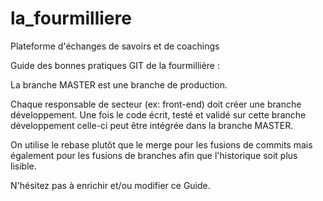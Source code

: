 # la_fourmilliere
Plateforme d'échanges de savoirs et de coachings

Guide des bonnes pratiques GIT de la fourmillière :

La branche MASTER est une branche de production.

Chaque responsable de secteur (ex: front-end) doit créer une branche développement.
Une fois le code écrit, testé et validé sur cette branche développement celle-ci peut être
intégrée dans la branche MASTER.

On utilise le rebase plutôt que le merge pour les fusions de commits mais également pour les
fusions de branches afin que l'historique soit plus lisible.

N'hésitez pas à enrichir et/ou modifier ce Guide.
